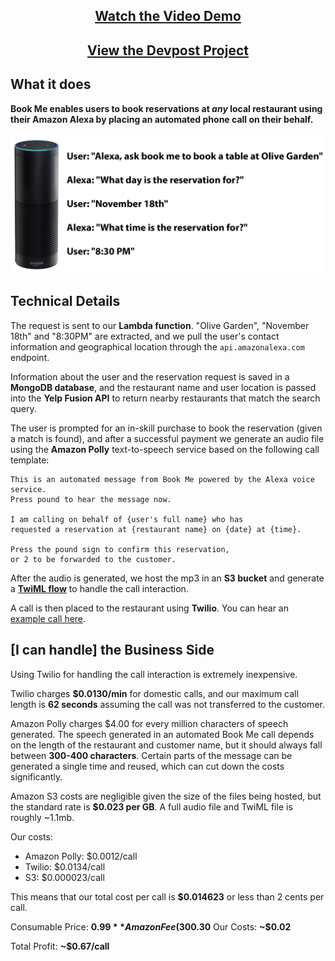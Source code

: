 <h2 align="center"><a href="https://www.youtube.com/watch?v=oCiOAlz5b8w">Watch the Video Demo</a></h2>

<h2 align="center"><a href="https://youtu.be/p0hbONMGPN8">View the Devpost Project</a></h2>

## What it does

**Book Me enables users to book reservations at *any* local restaurant using their Amazon Alexa by placing an automated phone call on their behalf.**

![user flow](https://raw.githubusercontent.com/theriley106/BookMeAlexa/master/static/image1.png?token=AE5MVIN4ME5PAMUIYCZTJQC52QVZC)

## Technical Details

The request is sent to our **Lambda function**.  "Olive Garden", "November 18th" and "8:30PM" are extracted, and we pull the user's contact information and geographical location through the `api.amazonalexa.com` endpoint.

Information about the user and the reservation request is saved in a **MongoDB database**, and the restaurant name and user location is passed into the **Yelp Fusion API** to return nearby restaurants that match the search query.

The user is prompted for an in-skill purchase to book the reservation (given a match is found), and after a successful payment we generate an audio file using the **Amazon Polly** text-to-speech service based on the following call template:

```
This is an automated message from Book Me powered by the Alexa voice service.  
Press pound to hear the message now.

I am calling on behalf of {user's full name} who has 
requested a reservation at {restaurant name} on {date} at {time}.

Press the pound sign to confirm this reservation, 
or 2 to be forwarded to the customer.
```

After the audio is generated, we host the mp3 in an **S3 bucket** and generate a **[TwiML flow](https://www.twilio.com/docs/voice/twiml)** to handle the call interaction.

A call is then placed to the restaurant using **Twilio**.  You can hear an [example call here](https://youtu.be/oCiOAlz5b8w?t=62).

## [I can handle] the Business Side

Using Twilio for handling the call interaction is extremely inexpensive.  

Twilio charges **$0.0130/min** for domestic calls, and our maximum call length is **62 seconds** assuming the call was not transferred to the customer.

Amazon Polly charges $4.00 for every million characters of speech generated.  The speech generated in an automated Book Me call depends on the length of the restaurant and customer name, but it should always fall between **300-400 characters**.  Certain parts of the message can be generated a single time and reused, which can cut down the costs significantly.

Amazon S3 costs are negligible given the size of the files being hosted, but the standard rate is **$0.023 per GB**.  A full audio file and TwiML file is roughly ~1.1mb.

Our costs:

- Amazon Polly: $0.0012/call
- Twilio: $0.0134/call
- S3: $0.000023/call

This means that our total cost per call is **$0.014623** or less than 2 cents per call.

Consumable Price: **$0.99**
Amazon Fee (30%): **~$0.30**
Our Costs: **~$0.02**

Total Profit: **~$0.67/call**